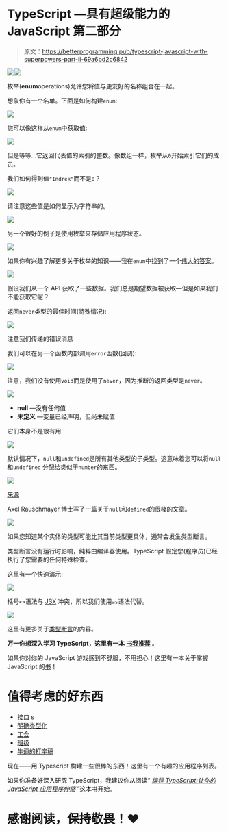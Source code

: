 # TypeScript —具有超级能力的 JavaScript 第二部分

> 原文：<https://betterprogramming.pub/typescript-javascript-with-superpowers-part-ii-69a6bd2c6842>

![](img/238b64c62877f2c685c85a0296b3fda5.png)![](img/d049e6d31b983acf636b85dacc50e3fd.png)

枚举(**enum**operations)允许您将值与更友好的名称组合在一起。

想象你有一个名单。下面是如何构建`enum`:

![](img/4117e1b0dcf627d9d698b6c374496b68.png)

您可以像这样从`enum`中获取值:

![](img/df1b03874c2261a3fb8b182d6486035b.png)

但是等等…它返回代表值的索引的整数。像数组一样，枚举从`0`开始索引它们的成员。

我们如何得到值`"Indrek"`而不是`0`？

![](img/8f63a4bcf9d510ae1a8d6d3434915692.png)

请注意这些值是如何显示为字符串的。

![](img/d9801dbfc83dabdddc0fc0023b2b9807.png)

另一个很好的例子是使用枚举来存储应用程序状态。

![](img/079006e69a13d6e4f8a46b3b7d037a28.png)

如果你有兴趣了解更多关于枚举的知识——我在`enum`中找到了一个[伟大的答案](https://stackoverflow.com/a/28818850/5073961)。

![](img/5f4905f367ce345a3b70b50b2df54bb0.png)

假设我们从一个 API 获取了一些数据。我们总是期望数据被获取—但是如果我们不能获取它呢？

返回`never`类型的最佳时间(特殊情况):

![](img/3f733d20e88582c3f4b70dcc75f0db51.png)

注意我们传递的错误消息

我们可以在另一个函数内部调用`error`函数(回调):

![](img/7fec45ab5fbc1bd13d06b383b704f20f.png)

注意，我们没有使用`void`而是使用了`never`，因为推断的返回类型是`never`。

![](img/7d7b8e229c23a1b50a77ec5e0aae9f03.png)

*   **null** —没有任何值
*   **未定义** —变量已经声明，但尚未赋值

它们本身不是很有用:

![](img/96895010037623fbd384b534dcfb2c90.png)

默认情况下，`null`和`undefined`是所有其他类型的子类型。这意味着您可以将`null`和`undefined` 分配给类似于`number`的东西。

![](img/1baf4770d032699ca86b95461bc1bb33.png)

[来源](https://stackoverflow.com/a/44388246/5073961)

Axel Rauschmayer 博士写了一篇关于`null`和`defined`的很棒的文章。

![](img/2dfb15da294464f64f38a2bac8d4a0ba.png)

如果您知道某个实体的类型可能比其当前类型更具体，通常会发生类型断言。

类型断言没有运行时影响，纯粹由编译器使用。TypeScript 假定您(程序员)已经执行了您需要的任何特殊检查。

这里有一个快速演示:

![](img/e793da5b23c6a4ec87f92880cf406a08.png)

括号`<>`语法与 [JSX](https://reactjs.org/docs/jsx-in-depth.html) 冲突，所以我们使用`as`语法代替。

![](img/54660651f53ab8401c046b04bb41c9ba.png)

这里有更多关于[类型断言](https://basarat.gitbooks.io/typescript/docs/types/type-assertion.html)的内容。

**万一你想深入学习 TypeScript，这里有一本** [**书我推荐**](https://amzn.to/2lfpdeg) 。

如果你对你的 JavaScript 游戏感到不舒服，不用担心！这里有一本关于掌握 JavaScript 的[书](https://amzn.to/2lJS62r)！

# 值得考虑的好东西

*   [接口](https://basarat.gitbooks.io/typescript/docs/types/interfaces.html) s
*   [明确类型化](https://github.com/DefinitelyTyped/DefinitelyTyped)
*   [工会](https://basarat.gitbooks.io/typescript/docs/types/discriminated-unions.html)
*   [班级](https://www.typescriptlang.org/docs/handbook/classes.html)
*   [牛逼的打字稿](https://github.com/dzharii/awesome-typescript)

现在——用 Typescript 构建一些很棒的东西！这里有一个有趣的应用程序列表。

如果你准备好深入研究 TypeScript，我建议你从阅读“ [*编程 TypeScript:让你的 JavaScript 应用程序伸缩*](https://amzn.to/315nW8Z) ”这本书开始。

# 感谢阅读，保持敬畏！❤